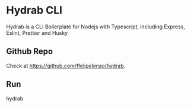 # Hydrab CLI

Hydrab is a CLI Boilerplate for Nodejs with Typescript, including Express, Eslint, Prettier and Husky

## Github Repo

Check at https://github.com/ffelipelimao/hydrab.


## Run

hydrab

